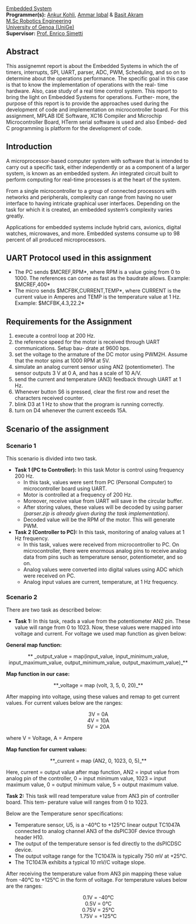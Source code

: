 [Embedded System](https://corsi.unige.it/en/off.f/2022/ins/59432?codcla=10635)<br>
**Programmer(s):** [Ankur Kohli](https://github.com/ankurkohli007), [Ammar Iqbal](https://github.com/ammariqbal48) & [Basit Akram](https://github.com/abdulbasit656)<br>
[M.Sc Robotics Engineering](https://corsi.unige.it/corsi/10635)<br>
[University of Genoa (UniGe)](https://unige.it/en)<br>
**Supervisor:** [Prof. Enrico Simetti](https://rubrica.unige.it/personale/UkNGW15g)

## Abstract ##

This assignemnt report is about the Embedded Systems in which the of timers, interrupts, SPI, UART, parser, ADC, PWM, Scheduling, and so on to determine about the operations performance. The specific goal in this case is that to know the implementation of operations with the real- time hardware. Also, case study of a real time control system. This report to bring the light on Embedded Systems for operations. Further- more, the purpose of this report is to provide the approaches used during the development of code and implementation on microcontroller board. For this assignment, MPLAB IDE Software, XC16 Compiler and Microchip Microcontroller Board, HTerm serial software is used and also Embed- ded C programming is platform for the development of code.

## Introduction ##

A microprocessor-based computer system with software that is intended to carry out a specific task, either independently or as a component of a larger system, is known as an embedded system. An integrated circuit built to perform computing for real-time processes is at the heart of the system.

From a single microcontroller to a group of connected processors with networks and peripherals, complexity can range from having no user interface to having intricate graphical user interfaces. Depending on the task for which it is created, an embedded system’s complexity varies greatly.

Applications for embedded systems include hybrid cars, avionics, digital watches, microwaves, and more. Embedded systems consume up to 98 percent of all produced microprocessors.

## UART Protocol used in this assignment ##

* The PC sends $MCREF,RPM*, where RPM is a value going from 0 to 1000. The references can come as fast as the baudrate allows. Example: $MCREF,400*
* The micro sends $MCFBK,CURRENT,TEMP*, where CURRENT is the current value in Amperes and TEMP is the temperature value at 1 Hz. Example: $MCFBK,4.3,22.2*

## Requirements for the Assignment ##

1. execute a control loop at 200 Hz.
2. the reference speed for the motor is received through UART communications. Setup bau- drate at 9600 bps.
3. set the voltage to the armature of the DC motor using PWM2H. Assume that the motor spins at 1000 RPM at 5V.
4. simulate an analog current sensor using AN2 (potentiometer). The sensor outputs 3 V at 0 A, and has a scale of 10 A/V.
5. send the current and temperature (AN3) feedback through UART at 1 Hz.
6. Whenever button S6 is pressed, clear the first row and reset the characters received counter.
7. blink D3 at 1 Hz to show that the program is running correctly.
8. turn on D4 whenever the current exceeds 15A.

## Scenario of the assignment ##

### Scenario 1

This scenario is divided into two task.

* **Task 1 (PC to Controller):** In this task Motor is control using frequency 200 Hz.
      <ul>
      <li>In this task, values were sent from PC (Personal Computer) to microcontroller board using UART.</li>
      <li>Motor is controlled at a frequency of 200 Hz.</li>
      <li>Moreover, receive value from UART will save in the circular buffer.</li>
      <li>After storing values, these values will be decoded by using parser _(parser.zip is already given during the task implementation)_.</li>
      <li>Decoded value will be the RPM of the motor. This will generate PWM.</li>
      </ul>
* **Task 2 (Controller to PC):** In this task, monitoring of analog values at 1 Hz frequency.
      <ul>
      <li>In this task, values were received from microcontroller to PC. On microcontroller, there were enormous analog pins to receive analog data from   pins such as temperature sensor, potentiometer, and so on.</li>
      <li>Analog values were converted into digital values using ADC which were received on PC.</li>
      <li>Analog input values are current, temperature, at 1 Hz frequency.</li>
      </ul>
### Scenario 2

There are two task as described below:

* **Task 1:** In this task, reads a value from the potentiometer AN2 pin. These value will range from 0 to 1023. Now, these values were mapped into voltage and current. For voltage we used map function as given below:

**General map function:**

<p align="center">
     ** _output_value = map(input_value, input_minimum_value, input_maximum_value, output_minimum_value, output_maximum_value)_**
</p>

**Map function in our case:**
<p align="center">
      **_voltage = map (volt, 3, 5, 0, 20)_**
</p>
After mapping into voltage, using these values and remap to get current values. For current values below are the ranges:
<p align="center">
      3V = 0A <br> 
      4V = 10A <br>
      5V = 20A <br>
</p>
where V = Voltage, A = Ampere

**Map function for current values:**

<p align="center">
      **_current = map (AN2, 0, 1023, 0, 5)_**
</p>

Here, current = output value after map function, AN2 = input value from analog pin of the controller, 0 = input minimum value, 1023 = input maximum value, 0 = output minimum value, 5 = output maximum value.

**Task 2:** This task will read temperature value from AN3 pin of controller board. This tem- perature value will ranges from 0 to 1023.

Below are the Temperature senor specifications:

* Temperature sensor, U5, is a -40°C to +125°C linear output TC1047A connected to analog channel AN3 of the dsPIC30F device through header H10.
* The output of the temperature sensor is fed directly to the dsPICDSC device.
* The output voltage range for the TC1047A is typically 750 mV at +25°C.
* The TC1047A exhibits a typical 10 mV/C voltage slope.

After receiving the temperature value from AN3 pin mapping these value from -40°C to +125°C in the form of voltage. For temperature values below are the ranges:

<p align="center">
      0.1V = -40°C <br> 0.5V = 0°C <br> 0.75V = 25°C <br> 1.75V = +125°C<br>
</p>


